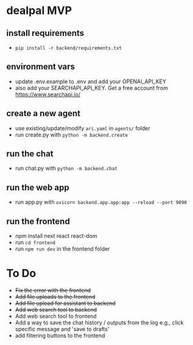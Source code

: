 # dealpal MVP

## install requirements
* `pip install -r backend/requirements.txt`

## environment vars
* update .env.example to .env and add your OPENAI_API_KEY
* also add your SEARCHAPI_API_KEY. Get a free account from https://www.searchapi.io/

## create a new agent
* use existing/update/modify `ari.yaml` in `agents/` folder
* run create.py with `python -m backend.create`

## run the chat
* run chat.py with `python -m backend.chat`

## run the web app
* run app.py with `uvicorn backend.app.app:app --reload --port 9090`

## run the frontend
* npm install next react react-dom
* run `cd frontend`
* run `npm run dev` in the frontend folder


# To Do
- ~~Fix the error with the frontend~~
- ~~Add file uploads to the frontend~~
- ~~Add file upload for assistant to backend~~
- ~~Add web search tool to backend~~
- Add web search tool to frontend
- Add a way to save the chat history / outputs from the log e.g., click specific message and 'save to drafts'
- add filtering buttons to the frontend